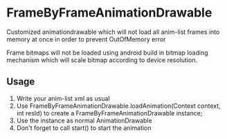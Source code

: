 FrameByFrameAnimationDrawable
===================


Customized animationdrawable which will not load all anim-list frames into memory at once in order to prevent OutOfMemory error

Frame bitmaps will not be loaded using android build in bitmap loading mechanism which will scale bitmap according to device resolution.

## Usage
1. Write your anim-list xml as usual
2. Use FrameByFrameAnimationDrawable.loadAnimation(Context context, int resId) to create a FrameByFrameAnimationDrawable instance;
3. Use the instance as normal AnimationDrawable
4. Don't forget to call start() to start the animation
